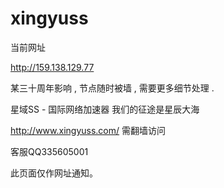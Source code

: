 # xingyuss


当前网址

http://159.138.129.77


某三十周年影响 , 节点随时被墙 , 需要更多细节处理 .



星域SS - 国际网络加速器 我们的征途是星辰大海

http://www.xingyuss.com/  需翻墙访问

客服QQ335605001

此页面仅作网址通知。

